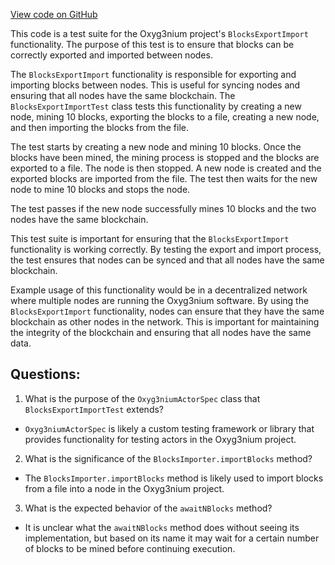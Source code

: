 [View code on GitHub](https://github.com/oxyg3nium/oxyg3nium/app/src/it/scala/org/oxyg3nium/app/BlocksExportImportTest.scala)

This code is a test suite for the Oxyg3nium project's `BlocksExportImport` functionality. The purpose of this test is to ensure that blocks can be correctly exported and imported between nodes. 

The `BlocksExportImport` functionality is responsible for exporting and importing blocks between nodes. This is useful for syncing nodes and ensuring that all nodes have the same blockchain. The `BlocksExportImportTest` class tests this functionality by creating a new node, mining 10 blocks, exporting the blocks to a file, creating a new node, and then importing the blocks from the file. 

The test starts by creating a new node and mining 10 blocks. Once the blocks have been mined, the mining process is stopped and the blocks are exported to a file. The node is then stopped. A new node is created and the exported blocks are imported from the file. The test then waits for the new node to mine 10 blocks and stops the node. 

The test passes if the new node successfully mines 10 blocks and the two nodes have the same blockchain. 

This test suite is important for ensuring that the `BlocksExportImport` functionality is working correctly. By testing the export and import process, the test ensures that nodes can be synced and that all nodes have the same blockchain. 

Example usage of this functionality would be in a decentralized network where multiple nodes are running the Oxyg3nium software. By using the `BlocksExportImport` functionality, nodes can ensure that they have the same blockchain as other nodes in the network. This is important for maintaining the integrity of the blockchain and ensuring that all nodes have the same data.
## Questions: 
 1. What is the purpose of the `Oxyg3niumActorSpec` class that `BlocksExportImportTest` extends?
- `Oxyg3niumActorSpec` is likely a custom testing framework or library that provides functionality for testing actors in the Oxyg3nium project.

2. What is the significance of the `BlocksImporter.importBlocks` method?
- The `BlocksImporter.importBlocks` method is likely used to import blocks from a file into a node in the Oxyg3nium project.

3. What is the expected behavior of the `awaitNBlocks` method?
- It is unclear what the `awaitNBlocks` method does without seeing its implementation, but based on its name it may wait for a certain number of blocks to be mined before continuing execution.